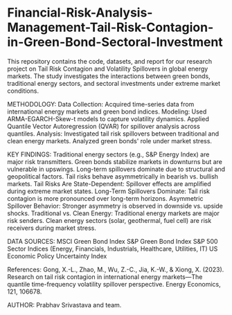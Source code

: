 # Financial-Risk-Analysis-Management-Tail-Risk-Contagion-in-Green-Bond-Sectoral-Investment
This repository contains the code, datasets, and report for our research project on Tail Risk Contagion and Volatility Spillovers in global energy markets. The study investigates the interactions between green bonds, traditional energy sectors, and sectoral investments under extreme market conditions.

METHODOLOGY:
Data Collection: Acquired time-series data from international energy markets and green bond indices.
Modeling:
Used ARMA-EGARCH-Skew-t models to capture volatility dynamics.
Applied Quantile Vector Autoregression (QVAR) for spillover analysis across quantiles.
Analysis:
Investigated tail risk spillovers between traditional and clean energy markets.
Analyzed green bonds' role under market stress.


KEY FINDINGS:
Traditional energy sectors (e.g., S&P Energy Index) are major risk transmitters. Green bonds stabilize markets in downturns but are vulnerable in upswings. Long-term spillovers dominate due to structural and geopolitical factors. Tail risks behave asymmetrically in bearish vs. bullish markets.
Tail Risks Are State-Dependent: Spillover effects are amplified during extreme market states.
Long-Term Spillovers Dominate: Tail risk contagion is more pronounced over long-term horizons.
Asymmetric Spillover Behavior: Stronger asymmetry is observed in downside vs. upside shocks.
Traditional vs. Clean Energy:
Traditional energy markets are major risk senders.
Clean energy sectors (solar, geothermal, fuel cell) are risk receivers during market stress.


DATA SOURCES:
MSCI Green Bond Index
S&P Green Bond Index
S&P 500 Sector Indices (Energy, Financials, Industrials, Healthcare, Utilities, IT)
US Economic Policy Uncertainty Index

References:
Gong, X.-L., Zhao, M., Wu, Z.-C., Jia, K.-W., & Xiong, X. (2023). Research on tail risk contagion in international energy markets—The quantile time-frequency volatility spillover perspective. Energy Economics, 121, 106678.

AUTHOR:
Prabhav Srivastava and team.

